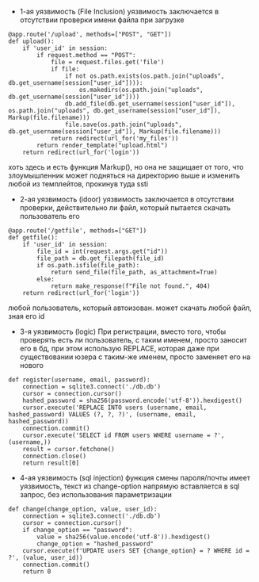 - 1-ая уязвимость (File Inclusion)
уязвимость заключается в отсутствии проверки имени файла при загрузке

```angular2html
@app.route('/upload', methods=["POST", "GET"])
def upload():
	if 'user_id' in session:
		if request.method == "POST":
			file = request.files.get('file')
			if file:
				if not os.path.exists(os.path.join("uploads", db.get_username(session["user_id"]))):
					os.makedirs(os.path.join("uploads", db.get_username(session["user_id"])))
				db.add_file(db.get_username(session["user_id"]), os.path.join("uploads", db.get_username(session["user_id"]), Markup(file.filename)))
				file.save(os.path.join("uploads", db.get_username(session["user_id"]), Markup(file.filename)))
			return redirect(url_for('my_files'))
		return render_template("upload.html")
	return redirect(url_for('login'))
```

хоть здесь и есть функция Markup(), но она не защищает от того, что злоумышленник может подняться на директорию выше и изменить любой из темплейтов, прокинув туда ssti

- 2-ая уязвимость (idoor)
уязвимость заключается в отсутствии проверки, действительно ли файл, который пытается скачать пользователь его

```angular2html
@app.route('/getfile', methods=["GET"])
def getfile():
	if 'user_id' in session:
		file_id = int(request.args.get("id"))
		file_path = db.get_filepath(file_id)
		if os.path.isfile(file_path):
			return send_file(file_path, as_attachment=True)
		else:
			return make_response(f"File not found.", 404)
	return redirect(url_for('login'))
```

любой пользователь, который автоизован. может скачать любой файл, зная его id

- 3-я уязвимость (logic)
При регистрации, вместо того, чтобы проверять есть ли пользователь, с таким именем, просто заносит его в бд, при этом использую REPLACE, которая даже при существовании юзера с таким-же именем, просто заменяет его на нового

```angular2html
def register(username, email, password):
	connection = sqlite3.connect('./db.db')
	cursor = connection.cursor()
	hashed_password = sha256(password.encode('utf-8')).hexdigest()
	cursor.execute('REPLACE INTO users (username, email, hashed_password) VALUES (?, ?, ?)', (username, email, hashed_password))
	connection.commit()
	cursor.execute('SELECT id FROM users WHERE username = ?', (username,))
	result = cursor.fetchone()
	connection.close()
	return result[0]
```

- 4-ая уязвимость (sql injection)
функция смены пароля/почты имеет уязвимость, текст из change-option напрямую вставляется в sql запрос, без использования параметризации

```angular2html
def change(change_option, value, user_id):
	connection = sqlite3.connect('./db.db')
	cursor = connection.cursor()
	if change_option == "password":
		value = sha256(value.encode('utf-8')).hexdigest()
		change_option = "hashed_password"
	cursor.execute(f'UPDATE users SET {change_option} = ? WHERE id = ?', (value, user_id))
	connection.commit()
	return 0
```


